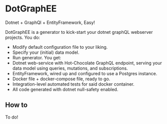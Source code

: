 # DotGraphEE

Dotnet + GraphQl + EntityFramework, Easy!

DotGraphEE is a generator to kick-start your dotnet graphQL webserver projects.
You do:
 - Modify default configuration file to your liking.
 - Specify your (initial) data model.
 - Run generator.
You get:
 - Dotnet web-service with Hot-Chocolate GraphQL endpoint, serving your data model using queries, mutations, and subscriptions.
 - EntityFramework, wired up and configured to use a Postgres instance.
 - Docker file + docker-compose file, ready to go.
 - Integration-level automated tests for said docker container.
 - All code generated with dotnet null-safety enabled.

## How to

To do!

